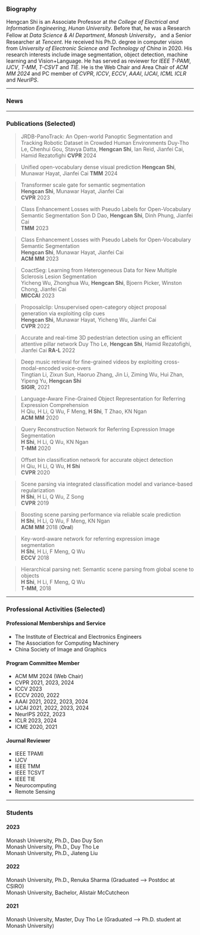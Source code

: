 ###  Biography

Hengcan Shi is an Associate Professor at *the College of Electrical and Information Engineering*, *Hunan University*. Before that, he was a Research Fellow at *Data Science & AI Department*, *Monash University*， and a Senior Researcher at *Tencent*. He received his Ph.D. degree in computer vision from *University of Electronic Science and Technology of China* in 2020. His research interests include image segmentation, object detection, machine learning and Vision+Language. He has served as reviewer for *IEEE T-PAMI*, *IJCV*, *T-MM*, *T-CSVT* and *TIE*. He is the Web Chair and Area Chair of *ACM MM 2024* and PC member of *CVPR*, *ICCV*, *ECCV*, *AAAI*, *IJCAI*, *ICML* *ICLR* and *NeurIPS*.

****
###  News

****
###  Publications (Selected)

>JRDB-PanoTrack: An Open-world Panoptic Segmentation and Tracking Robotic Dataset in Crowded Human Environments 
>Duy-Tho Le, Chenhui Gou, Stavya Datta, **Hengcan Shi**, Ian Reid, Jianfei Cai, Hamid Rezatofighi
>**CVPR** 2024

>Unified open-vocabulary dense visual prediction 
>**Hengcan Shi**, Munawar Hayat, Jianfei Cai
>**TMM** 2024

>Transformer scale gate for semantic segmentation  
>**Hengcan Shi**, Munawar Hayat, Jianfei Cai  
>**CVPR** 2023

>Class Enhancement Losses with Pseudo Labels for Open-Vocabulary Semantic Segmentation 
>Son D Dao, **Hengcan Shi**, Dinh Phung, Jianfei Cai  
>**TMM** 2023

>Class Enhancement Losses with Pseudo Labels for Open-Vocabulary Semantic Segmentation   
>**Hengcan Shi**, Munawar Hayat, Jianfei Cai  
>**ACM MM** 2023

>CoactSeg: Learning from Heterogeneous Data for New Multiple Sclerosis Lesion Segmentation  
>Yicheng Wu, Zhonghua Wu, **Hengcan Shi**, Bjoern Picker, Winston Chong, Jianfei Cai   
>**MICCAI** 2023

>Proposalclip: Unsupervised open-category object proposal generation via exploiting clip cues  
>**Hengcan Shi**, Munawar Hayat, Yicheng Wu, Jianfei Cai  
>**CVPR** 2022

>Accurate and real-time 3D pedestrian detection using an efficient attentive pillar network 
>Duy Tho Le, **Hengcan Shi**, Hamid Rezatofighi, Jianfei Cai 
>**RA-L** 2022

>Deep music retrieval for fine-grained videos by exploiting cross-modal-encoded voice-overs   
>Tingtian Li, Zixun Sun, Haoruo Zhang, Jin Li, Ziming Wu, Hui Zhan, Yipeng Yu, **Hengcan Shi**  
>**SIGIR**, 2021

>Language-Aware Fine-Grained Object Representation for Referring Expression Comprehension  
>H Qiu, H Li, Q Wu, F Meng, **H Shi**, T Zhao, KN Ngan  
>**ACM MM** 2020

>Query Reconstruction Network for Referring Expression Image Segmentation  
>**H Shi**, H Li, Q Wu, KN Ngan   
>**T-MM** 2020

>Offset bin classification network for accurate object detection  
>H Qiu, H Li, Q Wu, **H Shi**   
>**CVPR** 2020

>Scene parsing via integrated classification model and variance-based regularization  
>**H Shi**, H Li, Q Wu, Z Song     
>**CVPR** 2019 

>Boosting scene parsing performance via reliable scale prediction  
>**H Shi**, H Li, Q Wu, F Meng, KN Ngan   
>**ACM MM** 2018 (**Oral**)
 
>Key-word-aware network for referring expression image segmentation  
>**H Shi**, H Li, F Meng, Q Wu  
>**ECCV** 2018
   
>Hierarchical parsing net: Semantic scene parsing from global scene to objects  
>**H Shi**, H Li, F Meng, Q Wu   
>**T-MM**, 2018


****
###  Professional Activities (Selected)
#### Professional Memberships and Service
* The Institute of Electrical and Electronics Engineers
* The Association for Computing Machinery
* China Society of Image and Graphics

#### Program Committee Member
* ACM MM 2024 (Web Chair)
* CVPR 2021, 2023, 2024
* ICCV 2023
* ECCV 2020, 2022
* AAAI 2021, 2022, 2023, 2024
* IJCAI 2021, 2022, 2023, 2024
* NeurIPS 2022, 2023
* ICLR 2023, 2024
* ICME 2020, 2021

#### Journal Reviewer
* IEEE TPAMI
* IJCV
* IEEE TMM
* IEEE TCSVT
* IEEE TIE
* Neurocomputing
* Remote Sensing


****
###  Students
#### 2023
Monash University, Ph.D., Dao Duy Son  
Monash University, Ph.D., Duy Tho Le  
Monash University, Ph.D., Jiateng Liu  

#### 2022
Monash University, Ph.D., Renuka Sharma (Graduated --> Postdoc at CSIRO)  
Monash University, Bachelor, Alistair McCutcheon   

#### 2021
Monash University, Master, Duy Tho Le (Graduated --> Ph.D. student at Monash University)  

